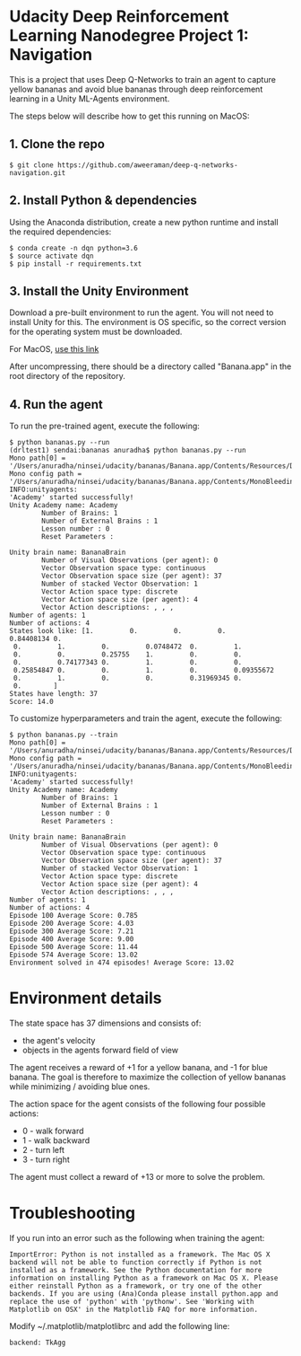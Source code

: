 # Udacity Deep Reinforcement Learning Nanodegree Project 1: Navigation

This is a project that uses Deep Q-Networks to train an agent to capture yellow bananas and avoid
blue bananas through deep reinforcement learning in a Unity ML-Agents environment.

The steps below will describe how to get this running on MacOS:

## 1. Clone the repo

```
$ git clone https://github.com/aweeraman/deep-q-networks-navigation.git
```

## 2. Install Python & dependencies

Using the Anaconda distribution, create a new python runtime and install the required dependencies:

```
$ conda create -n dqn python=3.6
$ source activate dqn
$ pip install -r requirements.txt
```

## 3. Install the Unity Environment

Download a pre-built environment to run the agent. You will not need to install Unity for this. The
environment is OS specific, so the correct version for the operating system must be downloaded.

For MacOS, [use this link](https://s3-us-west-1.amazonaws.com/udacity-drlnd/P1/Banana/Banana.app.zip)

After uncompressing, there should be a directory called "Banana.app" in the root directory of the repository.

## 4. Run the agent

To run the pre-trained agent, execute the following:

```
$ python bananas.py --run
(drltest1) sendai:bananas anuradha$ python bananas.py --run
Mono path[0] = '/Users/anuradha/ninsei/udacity/bananas/Banana.app/Contents/Resources/Data/Managed'
Mono config path = '/Users/anuradha/ninsei/udacity/bananas/Banana.app/Contents/MonoBleedingEdge/etc'
INFO:unityagents:
'Academy' started successfully!
Unity Academy name: Academy
        Number of Brains: 1
        Number of External Brains : 1
        Lesson number : 0
        Reset Parameters :

Unity brain name: BananaBrain
        Number of Visual Observations (per agent): 0
        Vector Observation space type: continuous
        Vector Observation space size (per agent): 37
        Number of stacked Vector Observation: 1
        Vector Action space type: discrete
        Vector Action space size (per agent): 4
        Vector Action descriptions: , , ,
Number of agents: 1
Number of actions: 4
States look like: [1.         0.         0.         0.         0.84408134 0.
 0.         1.         0.         0.0748472  0.         1.
 0.         0.         0.25755    1.         0.         0.
 0.         0.74177343 0.         1.         0.         0.
 0.25854847 0.         0.         1.         0.         0.09355672
 0.         1.         0.         0.         0.31969345 0.
 0.        ]
States have length: 37
Score: 14.0
```

To customize hyperparameters and train the agent, execute the following:

```
$ python bananas.py --train
Mono path[0] = '/Users/anuradha/ninsei/udacity/bananas/Banana.app/Contents/Resources/Data/Managed'
Mono config path = '/Users/anuradha/ninsei/udacity/bananas/Banana.app/Contents/MonoBleedingEdge/etc'
INFO:unityagents:
'Academy' started successfully!
Unity Academy name: Academy
        Number of Brains: 1
        Number of External Brains : 1
        Lesson number : 0
        Reset Parameters :

Unity brain name: BananaBrain
        Number of Visual Observations (per agent): 0
        Vector Observation space type: continuous
        Vector Observation space size (per agent): 37
        Number of stacked Vector Observation: 1
        Vector Action space type: discrete
        Vector Action space size (per agent): 4
        Vector Action descriptions: , , ,
Number of agents: 1
Number of actions: 4
Episode 100	Average Score: 0.785
Episode 200	Average Score: 4.03
Episode 300	Average Score: 7.21
Episode 400	Average Score: 9.00
Episode 500	Average Score: 11.44
Episode 574	Average Score: 13.02
Environment solved in 474 episodes!	Average Score: 13.02
```

# Environment details

The state space has 37 dimensions and consists of:
* the agent's velocity
* objects in the agents forward field of view

The agent receives a reward of +1 for a yellow banana, and -1 for blue banana. The goal is therefore to
maximize the collection of yellow bananas while minimizing / avoiding blue ones.

The action space for the agent consists of the following four possible actions:
* 0 - walk forward
* 1 - walk backward
* 2 - turn left
* 3 - turn right

The agent must collect a reward of +13 or more to solve the problem.

# Troubleshooting

If you run into an error such as the following when training the agent:

```
ImportError: Python is not installed as a framework. The Mac OS X backend will not be able to function correctly if Python is not installed as a framework. See the Python documentation for more information on installing Python as a framework on Mac OS X. Please either reinstall Python as a framework, or try one of the other backends. If you are using (Ana)Conda please install python.app and replace the use of 'python' with 'pythonw'. See 'Working with Matplotlib on OSX' in the Matplotlib FAQ for more information.
```

Modify ~/.matplotlib/matplotlibrc and add the following line:

```
backend: TkAgg
```
